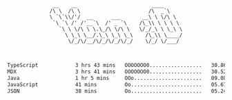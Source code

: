 <div align="center">
<pre><code>
 __    __                        ____      
/\ \  /\ \                      /\  _`\    
\ `\`\\/'/  __      ___       __\ \ \/\ \  
 `\ `\ /' /'__`\  /' _ `\    /\_\\ \ \ \ \ 
   `\ \ \/\ \ \.\_/\ \/\ \   \/_/_\ \ \_\ \
     \ \_\ \__/.\_\ \_\ \_\    /\_\\ \____/
      \/_/\/__/\/_/\/_/\/_/    \/_/ \/___/ 
                                           

</code></pre>

<!--START_SECTION:waka-->

```txt
TypeScript            3 hrs 43 mins   OOOOOOO0.................   30.86 %
MDX                   3 hrs 41 mins   OOOOOOO0.................   30.52 %
Java                  1 hr 5 mins     OOo......................   09.08 %
JavaScript            41 mins         Oo.......................   05.67 %
JSON                  38 mins         Oo.......................   05.24 %
```

<!--END_SECTION:waka-->
